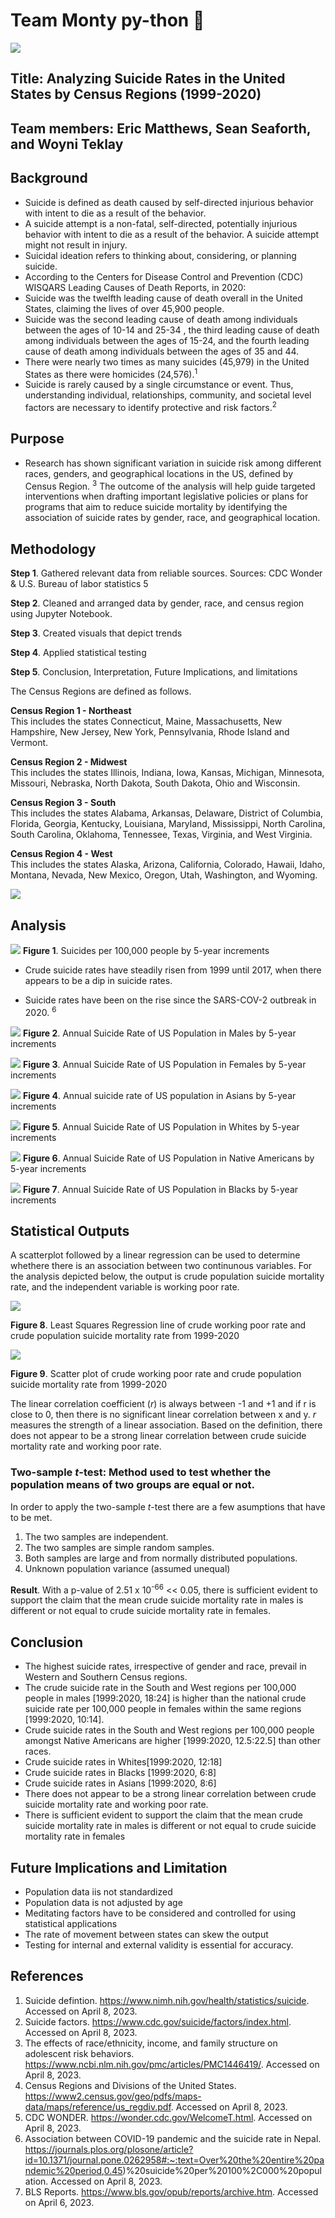 # Team Monty py-thon 👑

![](output/Python-Code-scaled-e1661466414554-1024x576.jpg)

## **Title:**  Analyzing Suicide Rates in the United States by Census Regions (1999-2020)

## **Team members:** Eric Matthews, Sean Seaforth, and Woyni Teklay

## Background 
- Suicide is defined as death caused by self-directed injurious behavior with intent to die as a result of the behavior.
- A suicide attempt is a non-fatal, self-directed, potentially injurious behavior with intent to die as a result of the behavior. A suicide attempt might not result in injury.
- Suicidal ideation refers to thinking about, considering, or planning suicide.
- According to the Centers for Disease Control and Prevention (CDC) WISQARS Leading Causes of Death Reports, in 2020:
- Suicide was the twelfth leading cause of death overall in the United States, claiming the lives of over 45,900 people.
- Suicide was the second leading cause of death among individuals between the ages of 10-14 and 25-34 , the third leading cause of death among individuals between the ages of 15-24, and the fourth leading cause of death among individuals between the ages of 35 and 44.
- There were nearly two times as many suicides (45,979) in the United States as there were homicides (24,576).<sup>1</sup>
- Suicide is rarely caused by a single circumstance or event. Thus, understanding individual, relationships, community, and societal level factors are necessary to identify protective and risk factors.<sup>2</sup>

## Purpose 
- Research has shown significant variation in suicide risk among different races, genders, and geographical locations in the US, defined by Census Region. <sup>3</sup> The outcome of the analysis will help guide targeted interventions when drafting important legislative policies or plans for programs that aim to reduce suicide mortality by identifying the association of suicide rates by gender, race, and geographical location. 


## Methodology

**Step 1**. Gathered relevant data from reliable sources.
Sources: 	CDC Wonder & U.S. Bureau of labor statistics 5

**Step 2**. Cleaned and arranged data by gender, race, and census region using Jupyter Notebook. 

**Step 3**. Created visuals that depict trends

**Step 4**. Applied statistical testing

**Step 5**. Conclusion, Interpretation, Future Implications, and limitations

The Census Regions are defined as follows.

**Census Region 1 - Northeast**<br>
This includes the states Connecticut, Maine, Massachusetts, New Hampshire, New Jersey, New York, Pennsylvania, Rhode Island and Vermont.

**Census Region 2 - Midwest**<br>
This includes the states Illinois, Indiana, Iowa, Kansas, Michigan, Minnesota, Missouri, Nebraska, North Dakota, South Dakota, Ohio and Wisconsin.

**Census Region 3 - South**<br>
This includes the states Alabama, Arkansas, Delaware, District of Columbia, Florida, Georgia, Kentucky, Louisiana, Maryland, Mississippi, North Carolina, South Carolina, Oklahoma, Tennessee, Texas, Virginia, and West Virginia.

**Census Region 4 - West**<br>
This includes the states Alaska, Arizona, California, Colorado, Hawaii, Idaho, Montana, Nevada, New Mexico, Oregon, Utah, Washington, and Wyoming.

![](https://github.com/ejmatthe/montypy-thon/blob/b2b9f32ddda0454c5da933aa3ad5861b719bd245/output/Screenshot%202023-04-08%20143225.png)

## Analysis 

![](output/suicides-national.png)
**Figure 1**. Suicides per 100,000 people by 5-year increments

- Crude suicide rates have steadily risen from 1999 until 2017, when there appears to be a dip in suicide rates.

- Suicide rates have been on the rise since the SARS-COV-2 outbreak in 2020. <sup>6</sup>

![](output/suicides-male.png) 
**Figure 2**. Annual Suicide Rate of US Population in Males by 5-year increments


![](output/suicides-female.png) 
**Figure 3**. Annual Suicide Rate of US Population in Females by 5-year increments

![](output/suicides-asian.png)
**Figure 4**. Annual suicide rate of US population in Asians by 5-year increments

![](output/suicides-white.png)
**Figure 5**. Annual Suicide Rate of US Population in Whites by 5-year increments

![](output/suicides-native.png)
**Figure 6**. Annual Suicide Rate of US Population in Native Americans by 5-year increments

![](output/suicides-black.png)
**Figure 7**. Annual Suicide Rate of US Population in Blacks by 5-year increments

## Statistical Outputs

A scatterplot followed by a linear regression can be used to determine whethere there is an association between two continunous variables. For the analysis depicted below, the output is crude population suicide mortality rate, and the independent variable is working poor rate. 

![](output/Scatterplot_withregression.png)

**Figure 8**. Least Squares Regression line of crude working poor rate and crude population suicide mortality rate from 1999-2020 


![](output/Scatterplot.png)

**Figure 9**. Scatter plot of crude working poor rate and crude population suicide mortality rate from 1999-2020  

The linear correlation coefficient (_r_) is always between -1 and +1 and if r is close to 0, then there is no significant linear correlation between x and y. _r_ measures the strength of a linear association. Based on the definition, there does not appear to be a strong linear correlation between crude suicide mortality rate and working poor rate. 


### Two-sample _t_-test: Method used to test whether the population means of two groups are equal or not. 

In order to apply the two-sample _t_-test there are a few asumptions that have to be met.
1. The two samples are independent.
2. The two samples are simple random samples.
3. Both samples are large and from normally distributed populations. 
4. Unknown population variance (assumed unequal)


**Result**. With a p-value of 2.51 x 10<sup>-66</sup> << 0.05, there is sufficient evident to support the claim that the mean crude suicide mortality rate in males is
different or not equal to crude suicide mortality rate in females. 


## Conclusion 
- The highest suicide rates, irrespective of gender and race, prevail in Western and Southern Census regions. 
- The crude suicide rate in the South and West regions per 100,000 people in males [1999:2020, 18:24] is higher than the national crude suicide rate per 100,000 people in females within the same regions [1999:2020, 10:14].
- Crude suicide rates in the South and West regions per 100,000 people amongst Native Americans are higher [1999:2020, 12.5:22.5] than other races.
- Crude suicide rates in Whites[1999:2020, 12:18]
- Crude suicide rates in Blacks [1999:2020, 6:8]
- Crude suicide rates in Asians [1999:2020, 8:6]	
- There does not appear to be a strong linear correlation between crude suicide mortality rate and working poor rate. 
- There is sufficient evident to support the claim that the mean crude suicide mortality rate in males is different or not equal to crude suicide mortality rate in females

## Future Implications and Limitation

- Population data iis not standardized 
- Population data is not adjusted by age
- Meditating factors have to be considered and controlled for using statistical applications
- The rate of movement between states can skew the output
- Testing for internal and external validity is essential for accuracy. 

## References 

1. Suicide defintion. https://www.nimh.nih.gov/health/statistics/suicide. Accessed on April 8, 2023. 
2. Suicide factors. https://www.cdc.gov/suicide/factors/index.html. Accessed on April 8, 2023.
3. The effects of race/ethnicity, income, and family structure on adolescent risk behaviors. https://www.ncbi.nlm.nih.gov/pmc/articles/PMC1446419/. Accessed on April 8, 2023. 
4.  Census Regions and Divisions of the United States. https://www2.census.gov/geo/pdfs/maps-data/maps/reference/us_regdiv.pdf. Accessed on April 8, 2023. 
5. CDC WONDER. https://wonder.cdc.gov/WelcomeT.html. Accessed on April 8, 2023. 
6. Association between COVID-19 pandemic and the suicide rate in Nepal. https://journals.plos.org/plosone/article?id=10.1371/journal.pone.0262958#:~:text=Over%20the%20entire%20pandemic%20period,0.45)%20suicide%20per%20100%2C000%20population. Accessed on April 8, 2023.
7. BLS Reports. https://www.bls.gov/opub/reports/archive.htm. Accessed on April 6, 2023. 
